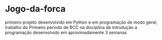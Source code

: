 # Jogo-da-forca
primeiro projeto desenvolvido em Python e em programação de modo geral, 
trabalho do Primeiro período de BCC na disciplina de introdução a programação
desenvolvido em aproximadamente 3 semanas
